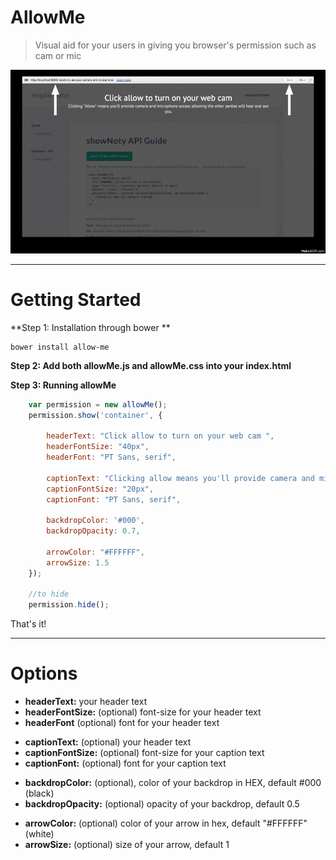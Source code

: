 AllowMe
=========
>Visual aid for your users in giving you browser's permission such as cam or mic

![Animated GIF](https://github.com/steve-ng/allowMe/blob/gh-pages/allowMe_SS.gif?raw=true)

___

Getting Started
=========


**Step 1: Installation through bower **

    bower install allow-me

**Step 2: Add both allowMe.js and allowMe.css into your index.html**

**Step 3: Running allowMe**
```javascript
    var permission = new allowMe();
    permission.show('container', {
    
        headerText: "Click allow to turn on your web cam ",
        headerFontSize: "40px",
        headerFont: "PT Sans, serif",
    
        captionText: "Clicking allow means you'll provide camera and microphone access allowing the other parties will hear and see you.",
        captionFontSize: "20px",
        captionFont: "PT Sans, serif",
    
        backdropColor: '#000',
        backdropOpacity: 0.7,
    
        arrowColor: "#FFFFFF",
        arrowSize: 1.5
    });

    //to hide
    permission.hide();
```

That's it!
___

Options
=========

- **headerText:** your header text
- **headerFontSize:** (optional) font-size for your header text 
- **headerFont** (optional) font for your header text
* **captionText:** (optional) your header text
* **captionFontSize:** (optional) font-size for your caption text
* **captionFont:** (optional) font for your caption text

- **backdropColor:** (optional), color of your backdrop in HEX, default #000 (black)
- **backdropOpacity:** (optional) opacity of your backdrop, default 0.5 
    
* **arrowColor:** (optional) color of your arrow in hex, default "#FFFFFF" (white) 
* **arrowSize:** (optional) size of your arrow, default 1 
